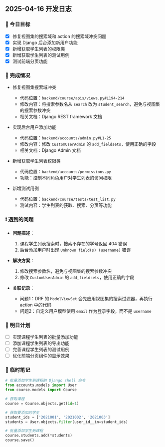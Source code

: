 ## 2025-04-16 开发日志

### 🎯 今日目标
- [x] 修复视图集的搜索域和 action 的搜索域冲突问题
- [x] 实现 Django 后台添加新用户功能
- [x] 新增获取学生列表的权限类
- [x] 新增获取学生列表的测试用例
- [x] 测试前端分页功能

### 📝 完成情况
- 修复视图集搜索域冲突
  - 代码位置：`backend/course/apis/views.py#L194-214`
  - 修改内容：将搜索参数名从 `search` 改为 `student_search`，避免与视图集的搜索参数冲突
  - 相关文档：Django REST framework 文档

- 实现后台用户添加功能
  - 代码位置：`backend/accounts/admin.py#L1-25`
  - 修改内容：修改 `CustomUserAdmin` 的 `add_fieldsets`，使用正确的字段
  - 相关文档：Django Admin 文档

- 新增获取学生列表权限类
  - 代码位置：`backend/accounts/permissions.py`
  - 功能：控制不同角色用户对学生列表的访问权限

- 新增测试用例
  - 代码位置：`backend/course/tests/test_list.py`
  - 测试内容：学生列表的获取、搜索、分页等功能

### ❗ 遇到的问题
- **问题描述**：
  1. 课程学生列表搜索时，搜索不存在的学号返回 404 错误
  2. 后台添加用户时出现 `Unknown field(s) (username)` 错误

- **解决方案**：
  1. 修改搜索参数名，避免与视图集的搜索参数冲突
  2. 修改 `CustomUserAdmin` 的 `add_fieldsets`，使用正确的字段

- **关联记录**：
  - 问题1：DRF 的 `ModelViewSet` 会先应用视图集的搜索过滤器，再执行 action 中的代码
  - 问题2：自定义用户模型使用 `email` 作为登录字段，而不是 `username`

### 🌱 明日计划
- [ ] 实现课程学生列表的批量添加功能
- [ ] 添加课程学生列表的导出功能
- [ ] 完善课程学生列表的测试用例
- [ ] 优化前端分页组件的显示效果

### 📌 临时笔记
```python
# 批量添加学生到课程的 Django shell 命令
from accounts.models import User
from course.models import Course

# 获取课程
course = Course.objects.get(id=1)

# 获取要添加的学生
student_ids = ['2021001', '2021002', '2021003']
students = User.objects.filter(user_id__in=student_ids)

# 批量添加学生到课程
course.students.add(*students)
course.save()
```

